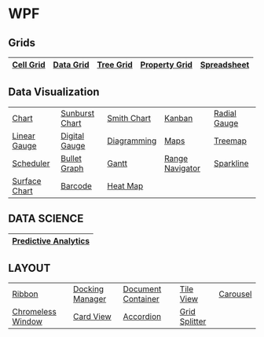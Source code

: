 # WPF

## Grids

| [Cell Grid](Grid.WPF/Samples/GridControl) | [Data Grid](SfGrid.WPF/Samples) | [Tree Grid](SfGrid.WPF/Samples/TreeGrid) |[Property Grid](Tools.WPF/Samples/PropertyGrid) | [Spreadsheet](SfSpreadsheet.WPF/Samples) |
| --------- | --------- | ----------|--------------|-------------|

## Data Visualization

||||||
|-|-|-|-|-|
| [Chart](SfChart.WPF/Samples) | [Sunburst Chart](SfSunburstChart.WPF/Samples) | [Smith Chart](SfSmithChart.WPF/Samples) | [Kanban](SfKanban.WPF/Samples) | [Radial Gauge](SfGauge.WPF/Samples/CircularGauge) |
| [Linear Gauge](SfGauge.WPF/Samples/LinearGauge) | [Digital Gauge](SfGauge.WPF/Samples/DigitalGauge) | [Diagramming](SfDiagram.WPF/Samples) | [Maps](SfMaps.WPF/Samples) |[Treemap](SfTreeMap.WPF/Samples) | 
|[Scheduler](SfSchedule.WPF/Samples) | [Bullet Graph](SfBulletGraph.WPF/Samples) |[Gantt](Gantt.WPF/Samples)| [Range Navigator](Samples/DateTimeRangeNavigator) | [Sparkline](SfChart.WPF/Samples/SparkLine) | 
|[Surface Chart](SfChart.WPF/Samples/Surface%20Chart) | [Barcode](SfBarcode.WPF/Samples) | [Heat Map](SfHeatMap.WPF/Samples) |

## DATA SCIENCE

| [Predictive Analytics](PMML.WPF/PMMLWPFSampleBrowser)|
|-|

## LAYOUT

| | | | | | 
|-|-|-|-|-|
|[Ribbon](Tools.WPF/Samples/Ribbon)|[Docking Manager](Tools.WPF/Samples/Docking%20Manager)|[Document Container](Tools.WPF/Samples/Docking%20Manager/Document%20Container)|[Tile View](Tools.WPF/Samples/Tile%20View)|[Carousel](Tools.WPF/Samples/Carousel/Carousel)|
|[Chromeless Window](Tools.WPF/Samples/Chromeless%20Window/Chromeless%20Window)|[Card View](Tools.WPF/Samples/Card%20View/Card%20View)|[Accordion](SfAccordion.WPF/Samples)|[Grid Splitter](Tools.WPF/Samples/GridSplitter/Getting%20Started)|



